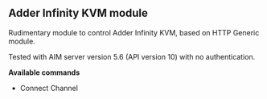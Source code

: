 ## Adder Infinity KVM module

Rudimentary module to control Adder Infinity KVM, based on HTTP Generic module.

Tested with AIM server version 5.6 (API version 10) with no authentication.

**Available commands**

* Connect Channel

